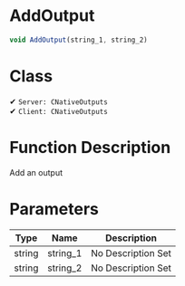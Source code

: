 # AddOutput
```js	
void AddOutput(string_1, string_2)
```
# Class
✔ `Server: CNativeOutputs`  
✔ `Client: CNativeOutputs`  

# Function Description
Add an output
# Parameters
Type|Name|Description
--|--|--
string|string_1|No Description Set
string|string_2|No Description Set
